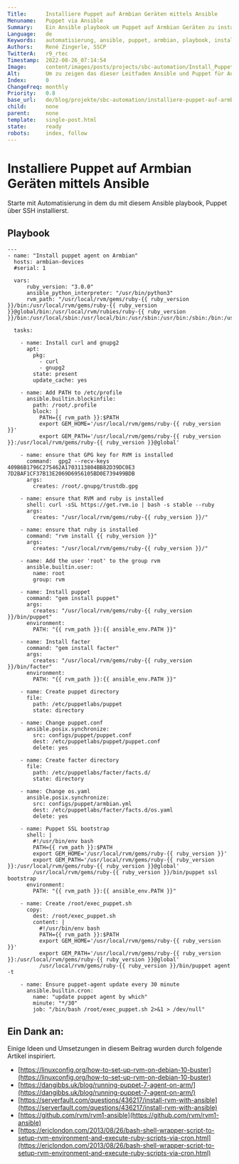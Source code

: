 ```yaml
---
Title:      Installiere Puppet auf Armbian Geräten mittels Ansible
Menuname:   Puppet via Ansible
Summary:    Ein Ansible playbook um Puppet auf Armbian Geräten zu installieren.
Language:   de
Keywords:   automatisierung, ansible, puppet, armbian, playbook, installation
Authors:    René Zingerle, SSCP
TwitterA:   r9_rtec
Timestamp:  2022-08-26_07:14:54
Image:      content/images/posts/projects/sbc-automation/Install_Puppet_via_Ansible.png
Alt:        Um zu zeigen das dieser Leitfaden Ansible und Puppet für Automatisierung verwendet kannst du Pfeile sehen die einen Kreis formen. Darüber steht Puppet und darunter Ansible.
Index:      0
ChangeFreq: monthly
Priority:   0.8
base_url:   de/blog/projekte/sbc-automation/installiere-puppet-auf-armbian-geräten-mittels-ansible.html
child:      none
parent:     none
template:   single-post.html
state:      ready
robots:     index, follow
---
```


# Installiere Puppet auf Armbian Geräten mittels Ansible

Starte mit Automatisierung in dem du mit diesem Ansible playbook, Puppet über SSH installierst.

## Playbook

```
---
- name: "Install puppet agent on Armbian"
  hosts: armbian-devices
  #serial: 1

  vars:
      ruby_version: "3.0.0"
      ansible_python_interpreter: "/usr/bin/python3"
      rvm_path: "/usr/local/rvm/gems/ruby-{{ ruby_version }}/bin:/usr/local/rvm/gems/ruby-{{ ruby_version }}@global/bin:/usr/local/rvm/rubies/ruby-{{ ruby_version }}/bin:/usr/local/sbin:/usr/local/bin:/usr/sbin:/usr/bin:/sbin:/bin:/usr/local/rvm/bin"

  tasks:

    - name: Install curl and gnupg2
      apt:
        pkg:
          - curl
          - gnupg2
        state: present
        update_cache: yes

    - name: Add PATH to /etc/profile
      ansible.builtin.blockinfile:
        path: /root/.profile
        block: |
          PATH={{ rvm_path }}:$PATH
          export GEM_HOME='/usr/local/rvm/gems/ruby-{{ ruby_version }}'
          export GEM_PATH='/usr/local/rvm/gems/ruby-{{ ruby_version }}:/usr/local/rvm/gems/ruby-{{ ruby_version }}@global'

    - name: ensure that GPG key for RVM is installed
      command:  gpg2 --recv-keys 409B6B1796C275462A1703113804BB82D39DC0E3 7D2BAF1CF37B13E2069D6956105BD0E739499BDB
      args:
        creates: /root/.gnupg/trustdb.gpg

    - name: ensure that RVM and ruby is installed
      shell: curl -sSL https://get.rvm.io | bash -s stable --ruby
      args:
        creates: "/usr/local/rvm/gems/ruby-{{ ruby_version }}/"

    - name: ensure that ruby is installed
      command: "rvm install {{ ruby_version }}"
      args:
        creates: "/usr/local/rvm/gems/ruby-{{ ruby_version }}/"

    - name: Add the user 'root' to the group rvm
      ansible.builtin.user:
        name: root
        group: rvm

    - name: Install puppet
      command: "gem install puppet"
      args:
        creates: "/usr/local/rvm/gems/ruby-{{ ruby_version }}/bin/puppet"
      environment:
        PATH: "{{ rvm_path }}:{{ ansible_env.PATH }}"

    - name: Install facter
      command: "gem install facter"
      args:
        creates: "/usr/local/rvm/gems/ruby-{{ ruby_version }}/bin/facter"
      environment:
        PATH: "{{ rvm_path }}:{{ ansible_env.PATH }}"

    - name: Create puppet directory
      file:
        path: /etc/puppetlabs/puppet
        state: directory

    - name: Change puppet.conf
      ansible.posix.synchronize:
        src: configs/puppet/puppet.conf
        dest: /etc/puppetlabs/puppet/puppet.conf
        delete: yes

    - name: Create facter directory
      file:
        path: /etc/puppetlabs/facter/facts.d/
        state: directory

    - name: Change os.yaml
      ansible.posix.synchronize:
        src: configs/puppet/armbian.yml
        dest: /etc/puppetlabs/facter/facts.d/os.yaml
        delete: yes

    - name: Puppet SSL bootstrap
      shell: |
        #!/usr/bin/env bash
        PATH={{ rvm_path }}:$PATH
        export GEM_HOME='/usr/local/rvm/gems/ruby-{{ ruby_version }}'
        export GEM_PATH='/usr/local/rvm/gems/ruby-{{ ruby_version }}:/usr/local/rvm/gems/ruby-{{ ruby_version }}@global'
        /usr/local/rvm/gems/ruby-{{ ruby_version }}/bin/puppet ssl bootstrap
      environment:
        PATH: "{{ rvm_path }}:{{ ansible_env.PATH }}"

    - name: Create /root/exec_puppet.sh
      copy:
        dest: /root/exec_puppet.sh
        content: |
          #!/usr/bin/env bash
          PATH={{ rvm_path }}:$PATH
          export GEM_HOME='/usr/local/rvm/gems/ruby-{{ ruby_version }}'
          export GEM_PATH='/usr/local/rvm/gems/ruby-{{ ruby_version }}:/usr/local/rvm/gems/ruby-{{ ruby_version }}@global'
          /usr/local/rvm/gems/ruby-{{ ruby_version }}/bin/puppet agent -t

    - name: Ensure puppet-agent update every 30 minute
      ansible.builtin.cron:
        name: "update puppet agent by which"
        minute: "*/30"
        job: "/bin/bash /root/exec_puppet.sh 2>&1 > /dev/null"
```

## Ein Dank an:

Einige Ideen und Umsetzungen in diesem Beitrag wurden durch folgende Artikel inspiriert.

- [https://linuxconfig.org/how-to-set-up-rvm-on-debian-10-buster](https://linuxconfig.org/how-to-set-up-rvm-on-debian-10-buster)
- [https://dangibbs.uk/blog/running-puppet-7-agent-on-arm/](https://dangibbs.uk/blog/running-puppet-7-agent-on-arm/)
- [https://serverfault.com/questions/436217/install-rvm-with-ansible](https://serverfault.com/questions/436217/install-rvm-with-ansible)
- [https://github.com/rvm/rvm1-ansible](https://github.com/rvm/rvm1-ansible)
- [https://ericlondon.com/2013/08/26/bash-shell-wrapper-script-to-setup-rvm-environment-and-execute-ruby-scripts-via-cron.html](https://ericlondon.com/2013/08/26/bash-shell-wrapper-script-to-setup-rvm-environment-and-execute-ruby-scripts-via-cron.html)
